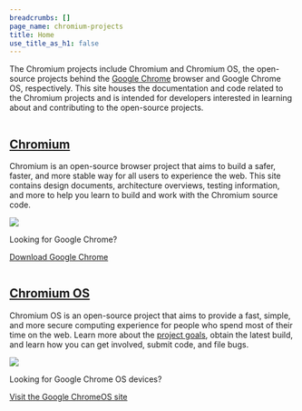 ```yaml
---
breadcrumbs: []
page_name: chromium-projects
title: Home
use_title_as_h1: false
---
```


The Chromium projects include Chromium and Chromium OS, the open-source projects
behind the [Google Chrome](https://www.google.com/chrome) browser and Google
Chrome OS, respectively. This site houses the documentation and code related to
the Chromium projects and is intended for developers interested in learning
about and contributing to the open-source projects.

<div class="two-column-container">
<div class="column">

## [Chromium](/Home)

Chromium is an open-source browser project that aims to build a safer, faster,
and more stable way for all users to experience the web. This site contains
design documents, architecture overviews, testing information, and more to help
you learn to build and work with the Chromium source code.

[![](/chromium-projects/logo_chrome_color_1x_web_32dp.png)](https://www.google.com/chrome)

Looking for Google Chrome?

[Download Google Chrome](https://www.google.com/chrome)

</div>
<div class="column">

## [Chromium OS](/chromium-os)

Chromium OS is an open-source project that aims to provide a fast, simple, and
more secure computing experience for people who spend most of their time on the
web. Learn more about the [project
goals](https://googleblog.blogspot.com/2009/11/releasing-chromium-os-open-source.html),
obtain the latest build, and learn how you can get involved, submit code, and
file bugs.

[![](/chromium-projects/logo_chrome_color_1x_web_32dp.png)](https://www.google.com/chrome)

Looking for Google Chrome OS devices?

[Visit the Google ChromeOS site](https://www.google.com/chromeos)

</div>
</div>
